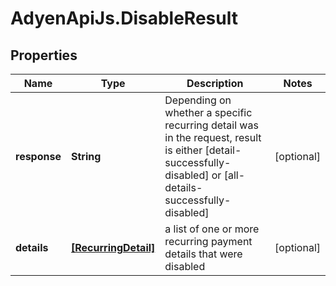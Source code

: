 # AdyenApiJs.DisableResult

## Properties
Name | Type | Description | Notes
------------ | ------------- | ------------- | -------------
**response** | **String** | Depending on whether a specific recurring detail was in the request, result is either [detail-successfully-disabled] or [all-details-successfully-disabled] | [optional] 
**details** | [**[RecurringDetail]**](RecurringDetail.md) | a list of one or more recurring payment details that were disabled | [optional] 


